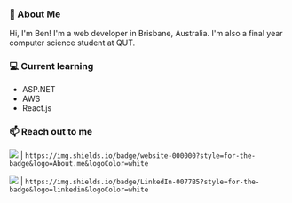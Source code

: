 ### 🚀 About Me
Hi, I'm Ben! I'm a web developer in Brisbane, Australia. I'm also a final year computer science student at QUT. 

### 💻 Current learning 
- ASP.NET
- AWS
- React.js

### 📫 Reach out to me

<img src="https://img.shields.io/badge/website-000000?style=for-the-badge&logo=About.me&logoColor=white" /> | `https://img.shields.io/badge/website-000000?style=for-the-badge&logo=About.me&logoColor=white`

<img src="https://img.shields.io/badge/LinkedIn-0077B5?style=for-the-badge&logo=linkedin&logoColor=white" /> | `https://img.shields.io/badge/LinkedIn-0077B5?style=for-the-badge&logo=linkedin&logoColor=white`
